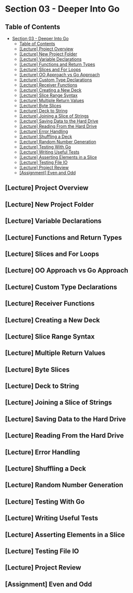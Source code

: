 # Section 03 - Deeper Into Go

## Table of Contents

- [Section 03 - Deeper Into Go](#section-03---deeper-into-go)
  - [Table of Contents](#table-of-contents)
  - [[Lecture] Project Overview](#lecture-project-overview)
  - [[Lecture] New Project Folder](#lecture-new-project-folder)
  - [[Lecture] Variable Declarations](#lecture-variable-declarations)
  - [[Lecture] Functions and Return Types](#lecture-functions-and-return-types)
  - [[Lecture] Slices and For Loops](#lecture-slices-and-for-loops)
  - [[Lecture] OO Approach vs Go Approach](#lecture-oo-approach-vs-go-approach)
  - [[Lecture] Custom Type Declarations](#lecture-custom-type-declarations)
  - [[Lecture] Receiver Functions](#lecture-receiver-functions)
  - [[Lecture] Creating a New Deck](#lecture-creating-a-new-deck)
  - [[Lecture] Slice Range Syntax](#lecture-slice-range-syntax)
  - [[Lecture] Multiple Return Values](#lecture-multiple-return-values)
  - [[Lecture] Byte Slices](#lecture-byte-slices)
  - [[Lecture] Deck to String](#lecture-deck-to-string)
  - [[Lecture] Joining a Slice of Strings](#lecture-joining-a-slice-of-strings)
  - [[Lecture] Saving Data to the Hard Drive](#lecture-saving-data-to-the-hard-drive)
  - [[Lecture] Reading From the Hard Drive](#lecture-reading-from-the-hard-drive)
  - [[Lecture] Error Handling](#lecture-error-handling)
  - [[Lecture] Shuffling a Deck](#lecture-shuffling-a-deck)
  - [[Lecture] Random Number Generation](#lecture-random-number-generation)
  - [[Lecture] Testing With Go](#lecture-testing-with-go)
  - [[Lecture] Writing Useful Tests](#lecture-writing-useful-tests)
  - [[Lecture] Asserting Elements in a Slice](#lecture-asserting-elements-in-a-slice)
  - [[Lecture] Testing File IO](#lecture-testing-file-io)
  - [[Lecture] Project Review](#lecture-project-review)
  - [[Assignment] Even and Odd](#assignment-even-and-odd)

## [Lecture] Project Overview

## [Lecture] New Project Folder
## [Lecture] Variable Declarations
## [Lecture] Functions and Return Types
## [Lecture] Slices and For Loops
## [Lecture] OO Approach vs Go Approach
## [Lecture] Custom Type Declarations
## [Lecture] Receiver Functions
## [Lecture] Creating a New Deck
## [Lecture] Slice Range Syntax
## [Lecture] Multiple Return Values
## [Lecture] Byte Slices
## [Lecture] Deck to String
## [Lecture] Joining a Slice of Strings
## [Lecture] Saving Data to the Hard Drive
## [Lecture] Reading From the Hard Drive
## [Lecture] Error Handling
## [Lecture] Shuffling a Deck
## [Lecture] Random Number Generation
## [Lecture] Testing With Go
## [Lecture] Writing Useful Tests
## [Lecture] Asserting Elements in a Slice
## [Lecture] Testing File IO
## [Lecture] Project Review
## [Assignment] Even and Odd